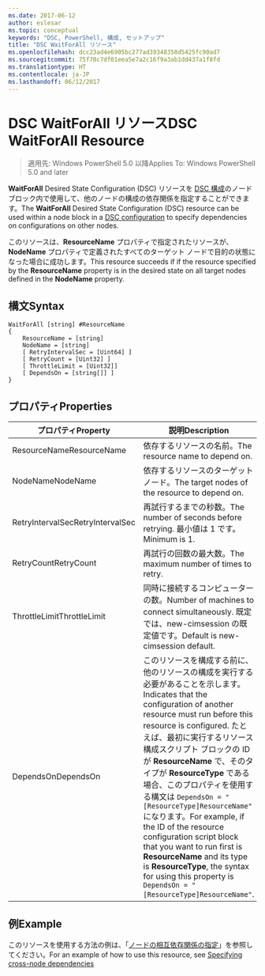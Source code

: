 ```yaml
---
ms.date: 2017-06-12
author: eslesar
ms.topic: conceptual
keywords: "DSC, PowerShell, 構成, セットアップ"
title: "DSC WaitForAll リソース"
ms.openlocfilehash: dcc23ad4e6905bc277ad39348350d5425fc90ad7
ms.sourcegitcommit: 75f70c7df01eea5e7a2c16f9a3ab1dd437a1f8fd
ms.translationtype: HT
ms.contentlocale: ja-JP
ms.lasthandoff: 06/12/2017
---
```

# <a name="dsc-waitforall-resource"></a><span data-ttu-id="9ee73-103">DSC WaitForAll リソース</span><span class="sxs-lookup"><span data-stu-id="9ee73-103">DSC WaitForAll Resource</span></span>

> <span data-ttu-id="9ee73-104">適用先: Windows PowerShell 5.0 以降</span><span class="sxs-lookup"><span data-stu-id="9ee73-104">Applies To: Windows PowerShell 5.0 and later</span></span>

<span data-ttu-id="9ee73-105">**WaitForAll** Desired State Configuration (DSC) リソースを [DSC 構成](configurations.md)のノード ブロック内で使用して、他のノードの構成の依存関係を指定することができます。</span><span class="sxs-lookup"><span data-stu-id="9ee73-105">The **WaitForAll** Desired State Configuration (DSC) resource can be used within a node block in a [DSC configuration](configurations.md) to specify dependencies on configurations on other nodes.</span></span>

<span data-ttu-id="9ee73-106">このリソースは、**ResourceName** プロパティで指定されたリソースが、 **NodeName** プロパティで定義されたすべてのターゲット ノードで目的の状態になった場合に成功します。</span><span class="sxs-lookup"><span data-stu-id="9ee73-106">This resource succeeds if if the resource specified by the **ResourceName** property is in the desired state on all target nodes defined in the **NodeName** property.</span></span>


## <a name="syntax"></a><span data-ttu-id="9ee73-107">構文</span><span class="sxs-lookup"><span data-stu-id="9ee73-107">Syntax</span></span>

```
WaitForAll [string] #ResourceName
{
    ResourceName = [string]
    NodeName = [string]
    [ RetryIntervalSec = [Uint64] ]
    [ RetryCount = [Uint32] ] 
    [ ThrottleLimit = [Uint32]]
    [ DependsOn = [string[]] ]
}
```

## <a name="properties"></a><span data-ttu-id="9ee73-108">プロパティ</span><span class="sxs-lookup"><span data-stu-id="9ee73-108">Properties</span></span>

|  <span data-ttu-id="9ee73-109">プロパティ</span><span class="sxs-lookup"><span data-stu-id="9ee73-109">Property</span></span>  |  <span data-ttu-id="9ee73-110">説明</span><span class="sxs-lookup"><span data-stu-id="9ee73-110">Description</span></span>   | 
|---|---| 
| <span data-ttu-id="9ee73-111">ResourceName</span><span class="sxs-lookup"><span data-stu-id="9ee73-111">ResourceName</span></span>| <span data-ttu-id="9ee73-112">依存するリソースの名前。</span><span class="sxs-lookup"><span data-stu-id="9ee73-112">The resource name to depend on.</span></span>| 
| <span data-ttu-id="9ee73-113">NodeName</span><span class="sxs-lookup"><span data-stu-id="9ee73-113">NodeName</span></span>| <span data-ttu-id="9ee73-114">依存するリソースのターゲット ノード。</span><span class="sxs-lookup"><span data-stu-id="9ee73-114">The target nodes of the resource to depend on.</span></span>| 
| <span data-ttu-id="9ee73-115">RetryIntervalSec</span><span class="sxs-lookup"><span data-stu-id="9ee73-115">RetryIntervalSec</span></span>| <span data-ttu-id="9ee73-116">再試行するまでの秒数。</span><span class="sxs-lookup"><span data-stu-id="9ee73-116">The number of seconds before retrying.</span></span> <span data-ttu-id="9ee73-117">最小値は 1 です。</span><span class="sxs-lookup"><span data-stu-id="9ee73-117">Minimum is 1.</span></span>| 
| <span data-ttu-id="9ee73-118">RetryCount</span><span class="sxs-lookup"><span data-stu-id="9ee73-118">RetryCount</span></span>| <span data-ttu-id="9ee73-119">再試行の回数の最大数。</span><span class="sxs-lookup"><span data-stu-id="9ee73-119">The maximum number of times to retry.</span></span>| 
| <span data-ttu-id="9ee73-120">ThrottleLimit</span><span class="sxs-lookup"><span data-stu-id="9ee73-120">ThrottleLimit</span></span>| <span data-ttu-id="9ee73-121">同時に接続するコンピューターの数。</span><span class="sxs-lookup"><span data-stu-id="9ee73-121">Number of machines to connect simultaneously.</span></span> <span data-ttu-id="9ee73-122">既定では、new-cimsession の既定値です。</span><span class="sxs-lookup"><span data-stu-id="9ee73-122">Default is new-cimsession default.</span></span>| 
| <span data-ttu-id="9ee73-123">DependsOn</span><span class="sxs-lookup"><span data-stu-id="9ee73-123">DependsOn</span></span> | <span data-ttu-id="9ee73-124">このリソースを構成する前に、他のリソースの構成を実行する必要があることを示します。</span><span class="sxs-lookup"><span data-stu-id="9ee73-124">Indicates that the configuration of another resource must run before this resource is configured.</span></span> <span data-ttu-id="9ee73-125">たとえば、最初に実行するリソース構成スクリプト ブロックの ID が __ResourceName__ で、そのタイプが __ResourceType__ である場合、このプロパティを使用する構文は `DependsOn = "[ResourceType]ResourceName"` になります。</span><span class="sxs-lookup"><span data-stu-id="9ee73-125">For example, if the ID of the resource configuration script block that you want to run first is __ResourceName__ and its type is __ResourceType__, the syntax for using this property is `DependsOn = "[ResourceType]ResourceName"`.</span></span>|


## <a name="example"></a><span data-ttu-id="9ee73-126">例</span><span class="sxs-lookup"><span data-stu-id="9ee73-126">Example</span></span>

<span data-ttu-id="9ee73-127">このリソースを使用する方法の例は、「[ノードの相互依存関係の指定](crossNodeDependencies.md)」を参照してください。</span><span class="sxs-lookup"><span data-stu-id="9ee73-127">For an example of how to use this resource, see [Specifying cross-node dependencies](crossNodeDependencies.md)</span></span>

